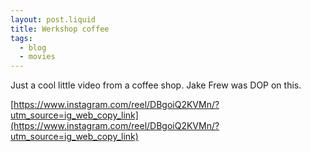 ```yaml
---
layout: post.liquid
title: Werkshop coffee
tags:
  - blog
  - movies
---
```


Just a cool little video from a coffee shop. Jake Frew was DOP on this.

[https://www.instagram.com/reel/DBgoiQ2KVMn/?utm_source=ig_web_copy_link](https://www.instagram.com/reel/DBgoiQ2KVMn/?utm_source=ig_web_copy_link)
